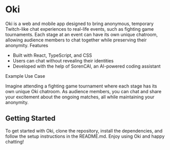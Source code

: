 # Oki

Oki is a web and mobile app designed to bring anonymous, temporary Twitch-like chat experiences to real-life events, such as fighting game tournaments. Each stage at an event can have its own unique chatroom, allowing audience members to chat together while preserving their anonymity.
Features

* Built with React, TypeScript, and CSS
* Users can chat without revealing their identities
* Developed with the help of SorenCAI, an AI-powered coding assistant

Example Use Case

Imagine attending a fighting game tournament where each stage has its own unique Oki chatroom. As audience members, you can chat and share your excitement about the ongoing matches, all while maintaining your anonymity.

## Getting Started

To get started with Oki, clone the repository, install the dependencies, and follow the setup instructions in the README.md. Enjoy using Oki and happy chatting!
